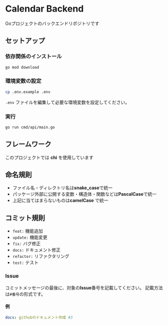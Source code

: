 # Calendar Backend

Goプロジェクトのバックエンドリポジトリです

## セットアップ

### 依存関係のインストール
```bash
go mod download
```

### 環境変数の設定
```bash
cp .env.example .env
```

`.env` ファイルを編集して必要な環境変数を設定してください。

### 実行
```bash
go run cmd/api/main.go
```

## フレームワーク

このプロジェクトでは **chi** を使用しています

## 命名規則

- ファイル名・ディレクトリ名は**snake_case**で統一
- パッケージ外部に公開する変数・構造体・関数などは**PascalCase**で統一
- 上記に当てはまらないものは**camelCase** で統一

## コミット規則

- `feat:` 機能追加
- `update:` 機能変更
- `fix:` バグ修正
- `docs:` ドキュメント修正
- `refactor:` リファクタリング
- `test:` テスト

### Issue

コミットメッセージの最後に、対象の**Issue**番号を記載してください。
記載方法は`#番号`の形式です。

#### 例

```yaml
docs: githubのドキュメント作成 #3
```
